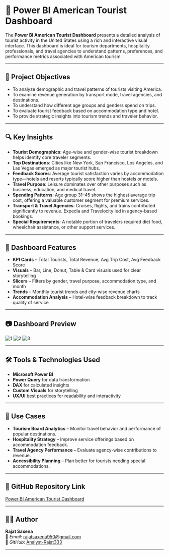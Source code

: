 # 🧳 Power BI American Tourist Dashboard

The **Power BI American Tourist Dashboard** presents a detailed analysis of tourist activity in the United States using a rich and interactive visual interface. This dashboard is ideal for tourism departments, hospitality professionals, and travel agencies to understand patterns, preferences, and performance metrics associated with American tourism.

---

## 🎯 **Project Objectives**

* To analyze demographic and travel patterns of tourists visiting America.
* To examine revenue generation by transport mode, travel agencies, and destinations.
* To understand how different age groups and genders spend on trips.
* To evaluate tourist feedback based on accommodation type and hotel.
* To provide strategic insights into tourism trends and traveler behavior.

---

## 🔍 **Key Insights**

* **Tourist Demographics**: Age-wise and gender-wise tourist breakdown helps identify core traveler segments.
* **Top Destinations**: Cities like New York, San Francisco, Los Angeles, and Las Vegas emerged as major tourist hubs.
* **Feedback Scores**: Average tourist satisfaction varies by accommodation type—hotels and resorts typically score higher than hostels or motels.
* **Travel Purpose**: Leisure dominates over other purposes such as business, education, and medical travel.
* **Spending Patterns**: Age group 31–45 shows the highest average trip cost, offering a valuable customer segment for premium services.
* **Transport & Travel Agencies**: Cruises, flights, and trains contributed significantly to revenue. Expedia and Travelocity led in agency-based bookings.
* **Special Requirements**: A notable portion of travelers required diet food, wheelchair assistance, or other support services.

---

## 📌 **Dashboard Features**

* **KPI Cards** – Total Tourists, Total Revenue, Avg Trip Cost, Avg Feedback Score
* **Visuals** – Bar, Line, Donut, Table & Card visuals used for clear storytelling
* **Slicers** – Filters by gender, travel purpose, accommodation type, and month
* **Trends** – Monthly tourist trends and city-wise revenue charts
* **Accommodation Analysis** – Hotel-wise feedback breakdown to track quality of service

---

## 📷 **Dashboard Preview**

![1](https://github.com/user-attachments/assets/20ea9dd6-2507-4357-ba25-b32ea85a05e4)
![2](https://github.com/user-attachments/assets/e29939ea-aa61-45a2-a37d-202c13cffa6c)
![3](https://github.com/user-attachments/assets/63dc1bba-8dbb-40e5-bc83-69757caefc82)

---

## 🛠️ **Tools & Technologies Used**

* **Microsoft Power BI**
* **Power Query** for data transformation
* **DAX** for calculated insights
* **Custom Visuals** for storytelling
* **UX/UI** best practices for readability and interactivity

---

## 💼 **Use Cases**

* **Tourism Board Analytics** – Monitor travel behavior and performance of popular destinations.
* **Hospitality Strategy** – Improve service offerings based on accommodation feedback.
* **Travel Agency Performance** – Evaluate agency-wise contributions to revenue.
* **Accessibility Planning** – Plan better for tourists needing special accommodations.

---

## 🔗 **GitHub Repository Link**

[Power BI American Tourist Dashboard](https://github.com/Analyst-Rajat333/Power-BI-American-Tourist-Dashboard)

---

## 👨‍💻 **Author**

**Rajat Saxena**  
📧 *Email*: [rajatsaxena950@gmail.com](mailto:rajatsaxena950@gmail.com)  
🔗 *GitHub*: [Analyst-Rajat333](https://github.com/Analyst-Rajat333)

---
